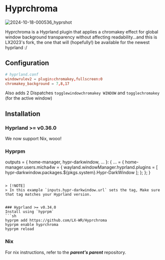 # Hyprchroma

![2024-10-18-000536_hyprshot](https://github.com/user-attachments/assets/d47d78e7-5ddd-4637-83d4-6a8a7be2e0ce)

Hyprchroma is a Hyprland plugin that applies a chromakey effect for global window background transparency without affecting readability...and this is LX2023's fork, the one that will (hopefully!) be available for the newest hyprland :/

## Configuration
```conf
# hyprland.conf
windowrulev2 = plugin:chromakey,fullscreen:0
chromakey_background = 7,8,17
```

Also adds 2 Dispatches `togglewindowchromakey WINDOW` and `togglechromakey` (for the active window)

## Installation

### Hyprland >= v0.36.0
We now support Nix, wooo!

### Hyprpm

outputs = {
  home-manager,
  hypr-darkwindow,
  ...
}: {
  ... = {
    home-manager.users.micha4w = {
      wayland.windowManager.hyprland.plugins = [
        hypr-darkwindow.packages.${pkgs.system}.Hypr-DarkWindow
      ];
    };
  };
}
```

> [!NOTE]
> In this example `inputs.hypr-darkwindow.url` sets the tag, Make sure that tag matches your Hyprland version.


### Hyprland >= v0.34.0
Install using `hyprpm`
```sh
hyprpm add https://github.com/LX-WR/Hyprchroma
hyprpm enable hyprchroma
hyprpm reload
```

### Nix

For nix instructions, refer to the ***parent's parent*** repository.

